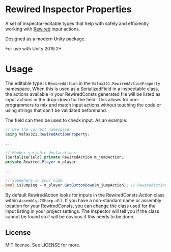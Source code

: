 # Rewired Inspector Properties

A set of inspector-editable types that help with safely and efficiently working with [Rewired](https://assetstore.unity.com/packages/tools/utilities/rewired-21676) input actions.

Designed as a modern Unity package.

For use with Unity 2019.2+

# Usage

The editable type is `RewiredAction` in the `Valax321.RewiredActionProperty` namespace. When this is used as a SerializedField in a inspectable class, the actions available in your RewiredConsts generated file will be listed as input actions in the drop-down for the field. This allows for non-programmers to mix and match input actions without touching the code or using strings that can't be validated beforehand.

The field can then be used to check input. As an example:
```csharp
// Use the correct namespace
using Valax321.RewiredActionProperty;

...

// Member variable declarations
[SerializeField] private RewiredAction m_jumpAction;
private Rewired.Player m_player;

...

// Somewhere in your code
bool isJumping = m_player.GetButtonDown(m_jumpAction); // RewiredAction automatically casts to int so it can be used transparently
```

By default RewiredAction looks for inputs in the RewiredConsts.Action class within `Assembly-CSharp.dll`. If you have a non-standard name or assembly location for your RewiredConsts, you can change the class used for the input listing in your project settings. The inspector will tell you if the class cannot be found so it will be obvious if this needs to be done.

## License
MIT license. See LICENSE for more.